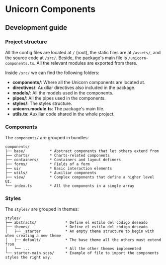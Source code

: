 # Unicorn Components

## Development guide

### Project structure

All the config files are located at `/` (root), the static files are at `/assets/`, and the source code at `/src/`. 
Beside, the package's main file  is `/unicorn-components.ts`. All the relevant modules are exported from there.

Inside `/src/` we can find the following folders:

* **components/**: Where all the Unicorn components are located at.
* **directives/**: Auxiliar directives also included in the package.
* **models/**: All the models used in the components.
* **pipes/**: All the pipes used in the components.
* **styles/**: The styles structure.
* **unicorn.module.ts**: The package's main file.
* **utils.ts**: Auxiliar code shared in the whole project.

### Components

The `components/` are grouped in bundles:

```
components/
├── base/           * Abstract components that let others extend from
├── charts/         * Charts-related components
├── containers/     * Containers and layout definers
├── forms/          * Fields of a form
├── ui/             * Basic interaction elements
├── utils/          * Auxiliar components
├── view/           * Complex components that define a higher level UI.
└── index.ts        * All the components in a single array
```

### Styles

The `styles/` are grouped in themes:

```
styles/
├── abstracts/             * Define el estilo del código deseado
├── themes/                * Define el estilo del código deseado
│   ├── _starter           * An empty theme structure to begin with when creating a new theme
│   ├── default/           * The base theme all the others must extend from
│   └── ...                * All the other themes implemented
└── starter-main.scss/     * Example of file to import the components styles the right way.
```

